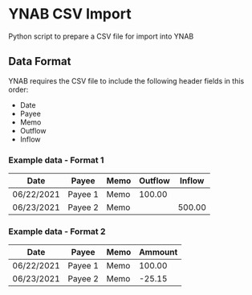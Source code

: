 # YNAB CSV Import

Python script to prepare a CSV file for import into YNAB

## Data Format

YNAB requires the CSV file to include the following header fields in this order:

- Date
- Payee
- Memo
- Outflow
- Inflow

### Example data - Format 1

| Date       | Payee   | Memo | Outflow | Inflow | 
| ---------- | ------- | ---- | ------- | ------ |
| 06/22/2021 | Payee 1 | Memo |  100.00 |        |
| 06/23/2021 | Payee 2 | Memo |         | 500.00 |

### Example data - Format 2

| Date       | Payee   | Memo | Ammount |
| ---------- | ------- | ---- | ------- |
| 06/22/2021 | Payee 1 | Memo |  100.00 |
| 06/23/2021 | Payee 2 | Memo |  -25.15 |
